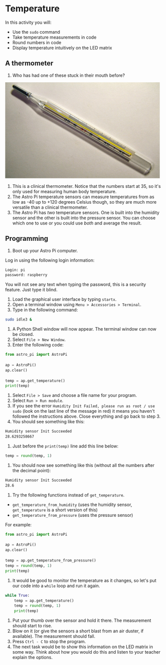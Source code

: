 # Temperature

In this activity you will:

- Use the `sudo` command
- Take temperature measurements in code
- Round numbers in code
- Display temperature intuitively on the LED matrix

## A thermometer

1. Who has had one of these stuck in their mouth before?

  ![](images/thermometer.jpg)

1. This is a clinical thermometer. Notice that the numbers start at 35, so it's only used for measuring human body temperature.
1. The Astro Pi temperature sensors can measure temperatures from as low as -40 up to +120 degrees Celsius though, so they are much more versatile than a clinical thermometer.
1. The Astro Pi has *two* temperature sensors. One is built into the humidity sensor and the other is built into the pressure sensor. You can choose which one to use or you could use *both* and average the result.

## Programming

1. Boot up your Astro Pi computer.

  Log in using the following login information:

  ```bash
  Login: pi
  password: raspberry
  ```

  You will not see any text when typing the password, this is a security feature. Just type it blind.
1. Load the graphical user interface by typing `startx`.
1. Open a terminal window using `Menu > Accessories > Terminal`.
1. Type in the following command:

  ```bash
  sudo idle3 &
  ```

1. A Python Shell window will now appear. The terminal window can now be closed.
1. Select `File > New Window`.
1. Enter the following code:

  ```python
  from astro_pi import AstroPi
  
  ap = AstroPi()
  ap.clear()
  
  temp = ap.get_temperature()
  print(temp)
  ```

1. Select `File > Save` and choose a file name for your program.
1. Select `Run > Run module`.
1. If you see the error `Humidity Init Failed, please run as root / use sudo` (look on the last line of the message in red) it means you haven't followed the instructions above. Close everything and go back to step 3.
1. You should see something like this:

  ```bash
  Humidity sensor Init Succeeded
  28.6293258667
  ```

1. Just before the `print(temp)` line add this line below:

  ```python
  temp = round(temp, 1)
  ```

1. You should now see something like this (without all the numbers after the decimal point):

  ```bash
  Humidity sensor Init Succeeded
  28.6
  ```

1. Try the following functions instead of `get_temperature`.

  - `get_temperature_from_humidity` (uses the humidity sensor, `get_temperature` is a short version of this)
  - `get_temperature_from_pressure` (uses the pressure sensor)

  For example:

  ```python
  from astro_pi import AstroPi
  
  ap = AstroPi()
  ap.clear()
  
  temp = ap.get_temperature_from_pressure()
  temp = round(temp, 1)
  print(temp)
  ```

1. It would be good to monitor the temperature as it changes, so let's put our code into a `while` loop and run it again.

  ```python
  while True:
      temp = ap.get_temperature()
      temp = round(temp, 1)
      print(temp)
  ```

1. Put your thumb over the sensor and hold it there. The measurement should start to rise.
1. Blow on it (or give the sensors a short blast from an air duster, if available). The measurement should fall.
1. Press `Ctrl - C` to stop the program.
1. The next task would be to show this information on the LED matrix in some way. Think about how you would do this and listen to your teacher explain the options.

